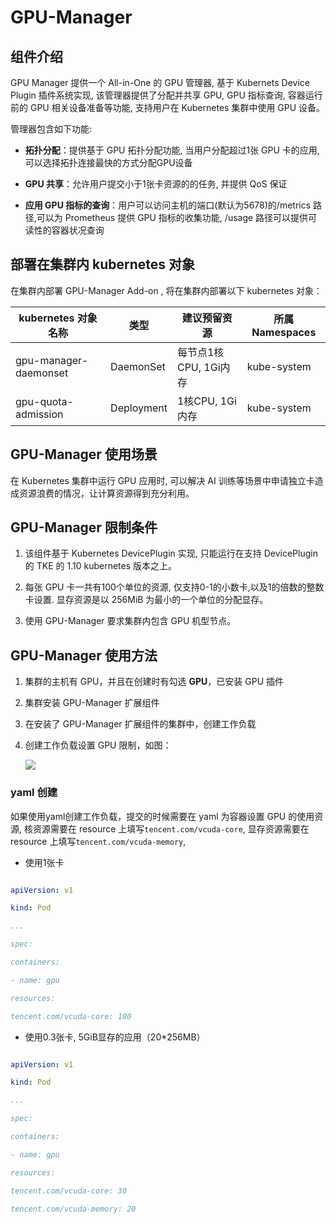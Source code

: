 # GPU-Manager

## 组件介绍

GPU Manager 提供一个 All-in-One 的 GPU 管理器, 基于 Kubernets Device Plugin 插件系统实现, 该管理器提供了分配并共享 GPU, GPU 指标查询, 容器运行前的 GPU 相关设备准备等功能, 支持用户在 Kubernetes 集群中使用 GPU 设备。

管理器包含如下功能:

- **拓扑分配**：提供基于 GPU 拓扑分配功能, 当用户分配超过1张 GPU 卡的应用, 可以选择拓扑连接最快的方式分配GPU设备

- **GPU 共享**：允许用户提交小于1张卡资源的的任务, 并提供 QoS 保证

- **应用 GPU 指标的查询**：用户可以访问主机的端口(默认为5678)的/metrics 路径,可以为 Prometheus 提供 GPU 指标的收集功能, /usage 路径可以提供可读性的容器状况查询

## 部署在集群内 kubernetes 对象

在集群内部署 GPU-Manager Add-on , 将在集群内部署以下 kubernetes 对象：

| kubernetes 对象名称       | 类型         | 建议预留资源 | 所属 Namespaces |
| --------------------- | ---------- | ------ | ------------ |
| gpu-manager-daemonset | DaemonSet  | 每节点1核CPU, 1Gi内存 | kube-system  |
| gpu-quota-admission   | Deployment | 1核CPU, 1Gi内存      | kube-system  |

## GPU-Manager 使用场景

在 Kubernetes 集群中运行 GPU 应用时, 可以解决 AI 训练等场景中申请独立卡造成资源浪费的情况，让计算资源得到充分利用。

## GPU-Manager 限制条件

1. 该组件基于 Kubernetes DevicePlugin 实现, 只能运行在支持 DevicePlugin 的 TKE 的 1.10 kubernetes 版本之上。

2. 每张 GPU 卡一共有100个单位的资源, 仅支持0-1的小数卡,以及1的倍数的整数卡设置. 显存资源是以 256MiB 为最小的一个单位的分配显存。

3. 使用 GPU-Manager 要求集群内包含 GPU 机型节点。

## GPU-Manager 使用方法

1. 集群的主机有 GPU，并且在创建时有勾选 **GPU**，已安装 GPU 插件

2. 集群安装 GPU-Manager 扩展组件

3. 在安装了 GPU-Manager 扩展组件的集群中，创建工作负载

4. 创建工作负载设置 GPU 限制，如图：

   ![](https://main.qcloudimg.com/raw/c06872ddc0fafbf92345c0d9f26e4ecd.png)


### yaml 创建

如果使用yaml创建工作负载，提交的时候需要在 yaml 为容器设置 GPU 的使用资源, 核资源需要在 resource 上填写`tencent.com/vcuda-core`, 显存资源需要在 resource 上填写`tencent.com/vcuda-memory`,

- 使用1张卡

```yaml

apiVersion: v1

kind: Pod

...

spec:

containers:

- name: gpu

resources:

tencent.com/vcuda-core: 100
```

- 使用0.3张卡, 5GiB显存的应用（20*256MB）

```yaml

apiVersion: v1

kind: Pod

...

spec:

containers:

- name: gpu

resources:

tencent.com/vcuda-core: 30

tencent.com/vcuda-memory: 20
```

